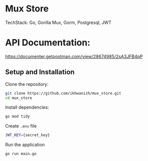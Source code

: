 # Mux Store
TechStack: Go, Gorilla Mux, Gorm, Postgresql, JWT

# API Documentation:
https://documenter.getpostman.com/view/28674985/2sA3JFB4pP

## Setup and Installation
Clone the repository:
```bash
git clone https://github.com/ikhwanizh/mux_store.git
cd mux_store
```
Install dependencies:
```bash
go mod tidy
```
Create `.env` file
```bash
JWT_KEY={secret_key}
```
Run the application
```bash
go run main.go
```
